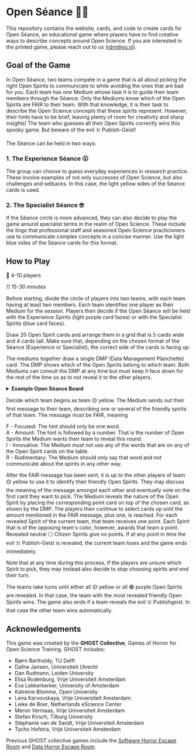 # Open Séance 👻✨

This repository contains the website, cards, and code to create cards for Open Séance, an educational game where players have to find creative ways to describe concepts around Open Science. If you are interested in the printed game, please reach out to us (rdm@vu.nl).

## Goal of the Game

In Open Séance, two teams compete in a game that is all about picking the right Open Spirits to communicate to while avoiding the ones that are bad for you. Each team has one Medium whose task it is to guide their team members through the Séance. Only the Mediums know which of the Open Spirits are FAIR to their team. With that knowledge, it is their task to describe the Open Science concepts that these spirits represent. However, their hints have to be brief, leaving plenty of room for creativity and sharp insights! The team who guesses all their Open Spirits correctly wins this spooky game. But beware of the evil ☠️ Publish-Geist!

The Séance can be held in two ways: 

### 1. The Experience Séance 😮

The group can choose to guess everyday experiences in research practice. These involve examples of not only successes of Open Science, but also challenges and setbacks. In this case, the light yellow sides of the Séance cards is used.  

### 2. The Specialist Séance 🤓

If the Séance circle is more advanced, they can also decide to play the game around specialist terms in the realm of Open Science. These include the lingo that professional staff and seasoned Open Science practicioners use to communicate complex concepts in a concise manner. Use the light blue sides of the Séance cards for this format.

## How to Play

🧍 4-10 players		

⏰ 15-30 minutes	

Before starting, divide the circle of players into two teams, with each team having at least two members. Each team identifies one player as their Medium for the session. Players then decide if the Open Séance will be held with the Experience Spirits (light purple card faces) or with the Specialist Spirits (blue card faces). 

Draw 20 Open Spirit cards and arrange them in a grid that is 5 cards wide and 4 cards tall. Make sure that, depending on the chosen format of the Séance (Experience or Specialist), the correct side of the cards is facing up.

The mediums together draw a single DMP (Data Management Planchette) card. The DMP shows which of the Open Spirits belong to which team. Both Mediums can consult the DMP at any time but must keep it face down for the rest of the time so as to not reveal it to the other players.

<details>
  <summary><strong>Example Open Séance Board</strong></summary>

Below is an example board of 20 Experience cards:

<table>
  <tbody>
    <tr>
      <td>Copyright conundrums</td>
      <td>Code that only works on my computer</td>
      <td>European AI</td>
      <td>Science done right</td>
    </tr>
    <tr>
      <td>Profit over science</td>
      <td>Journal flipping</td>
      <td>Verifiable results</td>
      <td>10k stars on GitHub</td>
    </tr>
    <tr>
      <td>Open, but broke</td>
      <td>Pseudoscience influencers</td>
      <td>Data papers</td>
      <td>Shadow IT</td>
    </tr>
    <tr>
      <td>My supervisor said so</td>
      <td>Coding with my crush</td>
      <td>Open Science Games</td>
      <td>Impostor Syndrome</td>
    </tr>
    <tr>
      <td>Code version history</td>
      <td>Supervisor ghosting</td>
      <td>Power analysis</td>
      <td>Second author</td>
    </tr>
  </tbody>
</table>

The Mediums drew the following DMP card:

<table>
  <tbody>
    <tr>
      <td>⚪</td><td>⚪</td><td>🟣</td><td>🟡</td>
    </tr>
    <tr>
      <td>⚪</td><td>🟣</td><td>🟡</td><td>🟣</td>
    </tr>
    <tr>
      <td>🟣</td><td>☠️</td><td>🟡</td><td>🟣</td>
    </tr>
    <tr>
      <td>⚪</td><td>⚪</td><td>🟡</td><td>🟣</td>
    </tr>
    <tr>
      <td>🟡</td><td>⚪</td><td>🟡</td><td>🟡</td>
    </tr>
  </tbody>
</table>

This means that the following Open Spirits belong to team 🟡 yellow
- Science done right
- Verifiable results
- Data papers
- Open Science Games
- Second author
- Power analysis
- Code version history

Vice versa, the 🟣 purple Spirits belong to that team.

The ⚪ blank spaces are neutral ⚪ Citizen Spirits. But there is also an sinister spirit hiding under "Pseudoscience influencers". This is the evil ☠️ Publish-Geist.

</details>

Decide which team begins as team 🟡 yellow. The Medium sends out their first message to their team, describing one or several of the friendly spirits of that team. The message must be FAIR, meaning

F - Focused: The hint should only be one word.\
A - Amount: The hint is followed by a number. That is the number of Open Spirits the Medium wants their team to reveal this round.\
I - Innovative: The Medium must not use any of the words that are on any of the Open Spirit cards on the table.\
R - Rudimentary: The Medium should only say that word and not communicate about the spirits in any other way.

After the FAIR message has been sent, it is up to the other players of team 🟡 yellow to use it to identify their friendly Open Spirits. They may discuss the meaning of the message amongst each other and eventually vote on the first card they want to pick. The Medium reveals the nature of the Open Spirit by placing the corresponding point card on top of the chosen card, as shown by the DMP. The players then continue to select cards up until the amount mentioned in the FAIR message, plus one, is reached. For each revealed Spirit of the current team, that team receives one point. Each Spirit that is of the opposing team's color, however, awards that team a point. Revealed neutral ⚪ Citizen Spirits give no points. If at any point in time the evil ☠️ Publish-Geist is revealed, the current team loses and the game ends immediately.

Note that at any time during this process, if the players are unsure which Spirit to pick, they may instead also decide to stop choosing spirits and end their turn.

The teams take turns until either all 🟡 yellow or all 🟣 purple Open Spirits are revealed. In that case, the team with the most revealed friendly Open Spirits wins. The game also ends if a team reveals the evil ☠️ Publishgeist. In that case the other team wins automatically.  

## Acknowledgements

This game was created by the **GHOST Collective**, Games of Horror for Open Science Training. GHOST includes:

- Bjørn Bartholdy, TU Delft
- Dafne Jansen, Universiteit Utrecht
- Dan Rudmann, Leiden University
- Elisa Rodenburg, Vrije Universiteit Amsterdam 
- Eva Lekkerkerker, University of Amsterdam
- Katreine Blomme, Open University
- Lena Karvovskaya, Vrije Universiteit Amsterdam
- Lieke de Boer, Netherlands eScience Center
- Meron Vermaas, Vrije Universiteit Amsterdam
- Stefan Kirsch, Tilburg University
- Stephanie van de Sandt, Vrije Universiteit Amsterdam 
- Tycho Hofstra, Vrije Universiteit Amsterdam 

Previous GHOST collective games include the [Software Horror Escape Room](https://nlesc.github.io/softwarehorrorgame/SoftwareHorrorGame.html) and [Data Horror Escape Room](https://sites.google.com/vu.nl/datahorror/home?authuser=0).
